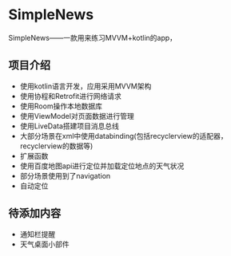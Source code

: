 # SimpleNews
SimpleNews——一款用来练习MVVM+kotlin的app，

## 项目介绍
- 使用kotlin语言开发，应用采用MVVM架构
- 使用协程和Retrofit进行网络请求
- 使用Room操作本地数据库
- 使用ViewModel对页面数据进行管理
- 使用LiveData搭建项目消息总线
- 大部分场景在xml中使用databinding(包括recyclerview的适配器，recyclerview的数据等)
- 扩展函数
- 使用百度地图api进行定位并加载定位地点的天气状况
- 部分场景使用到了navigation
- 自动定位

## 待添加内容
- 通知栏提醒
- 天气桌面小部件
